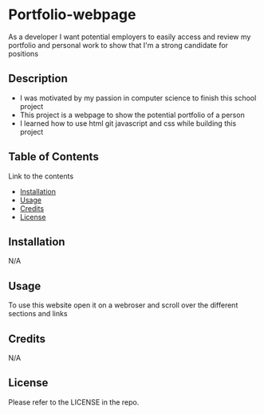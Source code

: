 # Portfolio-webpage
As a developer I want potential employers to easily access and review my portfolio and personal work to show that I'm a strong candidate for positions

## Description

- I was motivated by my passion in computer science to finish this school project
- This project is a webpage to show the potential portfolio of a person
- I learned how to use html git javascript and css while building this project

## Table of Contents 

Link to the contents

- [Installation](#installation)
- [Usage](#usage)
- [Credits](#credits)
- [License](#license)

## Installation

N/A

## Usage

To use this website open it on a webroser and scroll over the different sections and links

## Credits

N/A

## License

Please refer to the LICENSE in the repo.